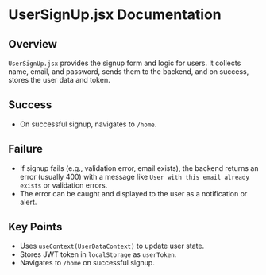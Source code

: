 # UserSignUp.jsx Documentation

## Overview
`UserSignUp.jsx` provides the signup form and logic for users. It collects name, email, and password, sends them to the backend, and on success, stores the user data and token.

## Success
- On successful signup, navigates to `/home`.

## Failure
- If signup fails (e.g., validation error, email exists), the backend returns an error (usually 400) with a message like `User with this email already exists` or validation errors.
- The error can be caught and displayed to the user as a notification or alert.

## Key Points
- Uses `useContext(UserDataContext)` to update user state.
- Stores JWT token in `localStorage` as `userToken`.
- Navigates to `/home` on successful signup.
